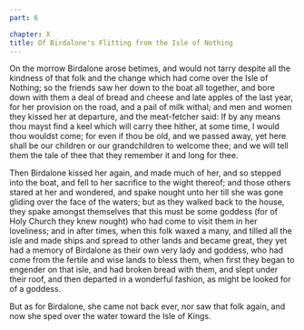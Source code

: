 ```yaml
---
part: 6

chapter: X
title: Of Birdalone's Flitting from the Isle of Nothing
---
```


On the morrow Birdalone arose betimes, and would not tarry despite all the kindness of that folk and the change which had come over the Isle of Nothing; so the friends saw her down to the boat all together, and bore down with them a deal of bread and cheese and late apples of the last year, for her provision on the road, and a pail of milk withal; and men and women they kissed her at departure, and the meat-fetcher said: If by any means thou mayst find a keel which will carry thee hither, at some time, I would thou wouldst come; for even if thou be old, and we passed away, yet here shall be our children or our grandchildren to welcome thee; and we will tell them the tale of thee that they remember it and long for thee.

Then Birdalone kissed her again, and made much of her, and so stepped into the boat, and fell to her sacrifice to the wight thereof; and those others stared at her and wondered, and spake nought unto her till she was gone gliding over the face of the waters; but as they walked back to the house, they spake amongst themselves that this must be some goddess (for of Holy Church they knew nought) who had come to visit them in her loveliness; and in after times, when this folk waxed a many, and tilled all the isle and made ships and spread to other lands and became great, they yet had a memory of Birdalone as their own very lady and goddess, who had come from the fertile and wise lands to bless them, when first they began to engender on that isle, and had broken bread with them, and slept under their roof, and then departed in a wonderful fashion, as might be looked for of a goddess.

But as for Birdalone, she came not back ever, nor saw that folk again, and now she sped over the water toward the Isle of Kings.
